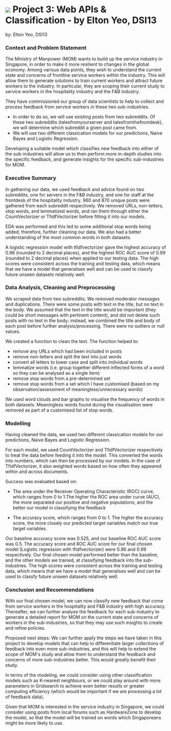 # ![](https://ga-dash.s3.amazonaws.com/production/assets/logo-9f88ae6c9c3871690e33280fcf557f33.png) Project 3: Web APIs & Classification - by Elton Yeo, DSI13

by: Elton Yeo, DSI13

### Context and Problem Statement

The Ministry of Manpower (MOM) wants to build up the service industry in Singapore, in order to make it more resilient to changes in the global economy. Among various data points, they wish to understand the current state and concerns of frontline service workers within the industry. This will allow them to generate solutions to train current workers and attract future workers to the industry. In particular, they are scoping their current study to service workers in the hospitality industry and the F&B industry. 

They have commissioned our group of data scientists to help to collect and process feedback from service workers in these two sub-industries. 
- In order to do so, we will use existing posts from two subreddits. Of these two subreddits (talesfromyourserver and talesfromthefrontdesk), we will determine which subreddit a given post came from. 
- We will use two different classication models for our predictions, Naive Bayes and Logistic Regression.

Developing a suitable model which classifies new feedback into either of the sub-industries will allow us to then perform more in-depth studies into the specific feedback, and generate insights for the specific sub-industries for MOM.


### Executive Summary

In gathering our data, we used feedback and advice found on two subreddits, one for servers in the F&B industry, and one for staff at the frontdesk of the hospitality industry. 960 and 870 unique posts were gathered from each subreddit respectively. We removed URLs, non-letters, stop words, and lemmatized words, and ran them through either the CountVectorizer or TfidfVectorizer before fitting it into our models.

EDA was performed and this led to some additional stop words being added, therefore, further cleaning our data. We also had a better understanding of the most common words in both datasets.

A logistic regression model with tfidfvectorizer gave the highest accuracy of 0.96 (rounded to 2 decimal places), and the highest ROC AUC score of 0.99 (rounded to 2 decimal places) when applied to our testing data. The high scores were consistent across the training and testing data, which means that we have a model that generalises well and can be used to classfy future unseen datasets relatively well. 


### Data Analysis, Cleaning and Preprocessing

We scraped data from two subreddits. We removed moderator messages and duplications. There were some posts with text in the title, but no text in the body. We assumed that the text in the title would be important (they could be short messages with pertinent content), and did not delete such posts with no text in the body; instead, we combined the title and body of each post before further analysis/processing. There were no outliers or null values. 

We created a function to clean the text. The function helped to: 
- remove any URLs which had been included in posts
- remove non-letters and split the text into just words
- convert all letters to lower case and split into individual words
- lemmatize words (i.e. group together different inflected forms of a word so they can be analysed as a single item)
- remove stop words from a pre-determined set
- remove stop words from a set which I have customised (based on my observation/assessment of meaningless/unnecessary words)

We used word clouds and bar graphs to visualise the frequency of words in both datasets. Meaningless words found during the visualisation were removed as part of a customised list of stop words. 


### Modelling

Having cleaned the data, we used two different classication models for our predictions, Naive Bayes and Logistic Regression. 

For each model, we used CountVectorizer and TfidfVectorizer respectively to treat the data before feeding it into the model. This converted the words into numbers, which can then be processed by our models. In the case of TfidfVectorizer, it also weighted words based on how often they appeared within and across documents. 

Success was evaluated based on:
- The area under the Receiver Operating Characteristic (ROC) curve, which ranges from 0 to 1.The higher the ROC area under curve (AUC), the more separated our positive and negative populations, and the better our model in classifying the feedback

- The accuracy score, which ranges from 0 to 1. The higher the accuracy score, the more closely our predicted target variables match our true target variables.

Our baseline accuracy score was 0.525, and our baseline ROC AUC score was 0.5. The accuracy score and ROC AUC score for our final chosen model (Logistic regression with tfidfvectorizer) were 0.96 and 0.99 respectively. Our final chosen model performed better than the baseline, and the other models we trained, at classifying feedback into the sub-industries. The high scores were consistent across the training and testing data, which means that we have a model that generalises well and can be used to classfy future unseen datasets relatively well. 


### Conclusion and Recommendations

With our final chosen model, we can now classify new feedback that come from service workers in the hospitality and F&B industry with high accuracy. Thereafter, we can further analyse the feedback for each sub-industry to generate a detailed report for MOM on the current state and concerns of workers in the sub-industries, so that they may use such insights to create and refine policies.  

Proposed next steps: We can further apply the steps we have taken in this project to develop models that can help to differentiate larger collections of feedback into even more sub-industries, and this will help to extend the scope of MOM's study and allow them to understand the feedback and concerns of more sub-industries better. This would greatly benefit their study. 

In terms of the modeling, we could consider using other classification models such as K-nearest neighbours, or we could play around with more parameters in Gridsearch to achieve even better results or greater computing efficiency (which would be important if we are processing a lot of feedback data).

Given that MOM is interested in the service industry in Singapore, we could consider using posts from local forums such as HardwareZone to develop the model, so that the model will be trained on words which Singaporeans might be more likely to use. 